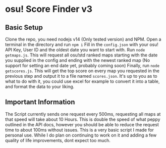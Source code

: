 # osu! Score Finder v3

## Basic Setup
Clone the repo, you need nodejs v14 (Only tested version) and NPM.
Open a terminal in the directory and run `npm i`
Fill in the `config.json` with your osu! API Key, User ID and the oldest date you want to start with.
Run `node getmaps.js`. This will request all osu!std ranked maps starting with the date you supplied in the config and ending with the newest ranked map (No support for setting an end date yet, probably coming soon)
Finally, run `node getscores.js`. This will get the top score on every map you requested in the previous step and output it to a file named `scores.json`. It's up to you as to what to do with it, you could use excel for example to convert it into a table, and format the data to your liking.

## Important Information
The Script currently sends one request every 500ms, requesting all maps at that speed will take about 10 Hours. This is double the speed of what peppy outlined in the API docs, however you should be able to reduce the request time to about 100ms without issues.
This is a very basic script I made for personal use. While I do plan on continuing to work on it and adding a few quality of life improvements, dont expect too much. 